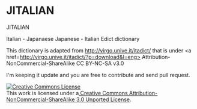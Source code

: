 JITALIAN
========

JITALIAN

Italian - Japanaese 
Japanese - Italian
Edict dictionary

This dictionary is adapted from http://virgo.unive.it/itadict/ that is under <a href=http://virgo.unive.it/itadict/?p=download&l=eng> Attribution-NonCommercial-ShareAlike CC BY-NC-SA v3.0</a>  

I'm keeping it update and you are free to contribute and send pull request.

<a href="http://creativecommons.org/licenses/by-nc-sa/3.0/">![Creative Commons License](http://i.creativecommons.org/l/by-nc-sa/3.0/80x15.png)</a>  
This work is licensed under a<a href="http://creativecommons.org/licenses/by-nc-sa/3.0/"> Creative Commons Attribution-NonCommercial-ShareAlike 3.0 Unported License</a>.
